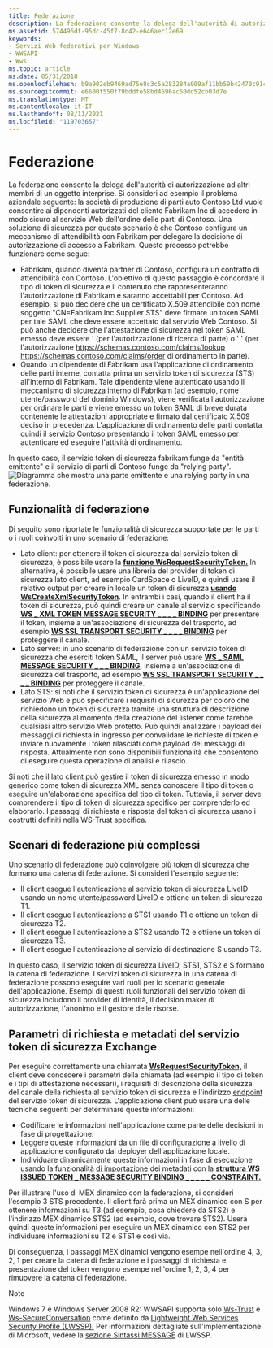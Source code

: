 ```yaml
---
title: Federazione
description: La federazione consente la delega dell'autorità di autorizzazione ad altri membri di un oggetto interprise.
ms.assetid: 574496df-95dc-45f7-8c42-e646aec12e69
keywords:
- Servizi Web federativi per Windows
- WWSAPI
- Wws
ms.topic: article
ms.date: 05/31/2018
ms.openlocfilehash: b9a902eb9469ad75e8c3c5a283284a009af11bb59b42470c91c39b1f16f83c61
ms.sourcegitcommit: e6600f550f79bddfe58bd4696ac50dd52cb03d7e
ms.translationtype: MT
ms.contentlocale: it-IT
ms.lasthandoff: 08/11/2021
ms.locfileid: "119703657"
---
```

# <a name="federation"></a>Federazione

La federazione consente la delega dell'autorità di autorizzazione ad altri membri di un oggetto interprise. Si consideri ad esempio il problema aziendale seguente: la società di produzione di parti auto Contoso Ltd vuole consentire ai dipendenti autorizzati del cliente Fabrikam Inc di accedere in modo sicuro al servizio Web dell'ordine delle parti di Contoso. Una soluzione di sicurezza per questo scenario è che Contoso configura un meccanismo di attendibilità con Fabrikam per delegare la decisione di autorizzazione di accesso a Fabrikam. Questo processo potrebbe funzionare come segue:

-   Fabrikam, quando diventa partner di Contoso, configura un contratto di attendibilità con Contoso. L'obiettivo di questo passaggio è concordare il tipo di token di sicurezza e il contenuto che rappresenteranno l'autorizzazione di Fabrikam e saranno accettabili per Contoso. Ad esempio, si può decidere che un certificato X.509 attendibile con nome soggetto "CN=Fabrikam Inc Supplier STS" deve firmare un token SAML per tale SAML che deve essere accettato dal servizio Web Contoso. Si può anche decidere che l'attestazione di sicurezza nel token SAML emesso deve essere ' (per l'autorizzazione di ricerca di parte) o ' ' (per l'autorizzazione https://schemas.contoso.com/claims/lookup https://schemas.contoso.com/claims/order di ordinamento in parte).
-   Quando un dipendente di Fabrikam usa l'applicazione di ordinamento delle parti interne, contatta prima un servizio token di sicurezza (STS) all'interno di Fabrikam. Tale dipendente viene autenticato usando il meccanismo di sicurezza interno di Fabrikam (ad esempio, nome utente/password del dominio Windows), viene verificata l'autorizzazione per ordinare le parti e viene emesso un token SAML di breve durata contenente le attestazioni appropriate e firmato dal certificato X.509 deciso in precedenza. L'applicazione di ordinamento delle parti contatta quindi il servizio Contoso presentando il token SAML emesso per autenticare ed eseguire l'attività di ordinamento.

In questo caso, il servizio token di sicurezza fabrikam funge da "entità emittente" e il servizio di parti di Contoso funge da "relying party". ![Diagramma che mostra una parte emittente e una relying party in una federazione.](images/stsmodel.png)

## <a name="federation-features"></a>Funzionalità di federazione

Di seguito sono riportate le funzionalità di sicurezza supportate per le parti o i ruoli coinvolti in uno scenario di federazione:

-   Lato client: per ottenere il token di sicurezza dal servizio token di sicurezza, è possibile usare la [**funzione WsRequestSecurityToken.**](/windows/desktop/api/WebServices/nf-webservices-wsrequestsecuritytoken) In alternativa, è possibile usare una libreria del provider di token di sicurezza lato client, ad esempio CardSpace o LiveID, e quindi usare il relativo output per creare in locale un token di sicurezza [**usando WsCreateXmlSecurityToken**](/windows/desktop/api/WebServices/nf-webservices-wscreatexmlsecuritytoken). In entrambi i casi, quando il client ha il token di sicurezza, può quindi creare un canale al servizio specificando [**WS \_ XML TOKEN MESSAGE SECURITY \_ \_ \_ \_ BINDING**](/windows/desktop/api/WebServices/ns-webservices-ws_xml_token_message_security_binding) per presentare il token, insieme a un'associazione di sicurezza del trasporto, ad esempio [**WS SSL TRANSPORT SECURITY \_ \_ \_ \_ BINDING**](/windows/desktop/api/WebServices/ns-webservices-ws_ssl_transport_security_binding) per proteggere il canale.
-   Lato server: in uno scenario di federazione con un servizio token di sicurezza che eserciti token SAML, il server può usare [**WS \_ SAML MESSAGE SECURITY \_ \_ \_ BINDING**](/windows/desktop/api/WebServices/ns-webservices-ws_saml_message_security_binding), insieme a un'associazione di sicurezza del trasporto, ad esempio [**WS SSL TRANSPORT SECURITY \_ \_ \_ \_ BINDING**](/windows/desktop/api/WebServices/ns-webservices-ws_ssl_transport_security_binding) per proteggere il canale.
-   Lato STS: si noti che il servizio token di sicurezza è un'applicazione del servizio Web [](/windows/desktop/api/WebServices/ns-webservices-ws_security_description) e può specificare i requisiti di sicurezza per coloro che richiedono un token di sicurezza tramite una struttura di descrizione della sicurezza al momento della creazione del listener come farebbe qualsiasi altro servizio Web protetto. Può quindi analizzare i payload dei messaggi di richiesta in ingresso per convalidare le richieste di token e inviare nuovamente i token rilasciati come payload dei messaggi di risposta. Attualmente non sono disponibili funzionalità che consentono di eseguire questa operazione di analisi e rilascio.

Si noti che il lato client può gestire il token di sicurezza emesso in modo generico come token di sicurezza XML senza conoscere il tipo di token o eseguire un'elaborazione specifica del tipo di token. Tuttavia, il server deve comprendere il tipo di token di sicurezza specifico per comprenderlo ed elaborarlo. I passaggi di richiesta e risposta del token di sicurezza usano i costrutti definiti nella WS-Trust specifica.

## <a name="more-complex-federation-scenarios"></a>Scenari di federazione più complessi

Uno scenario di federazione può coinvolgere più token di sicurezza che formano una catena di federazione. Si consideri l'esempio seguente:

-   Il client esegue l'autenticazione al servizio token di sicurezza LiveID usando un nome utente/password LiveID e ottiene un token di sicurezza T1.
-   Il client esegue l'autenticazione a STS1 usando T1 e ottiene un token di sicurezza T2.
-   Il client esegue l'autenticazione a STS2 usando T2 e ottiene un token di sicurezza T3.
-   Il client esegue l'autenticazione al servizio di destinazione S usando T3.

In questo caso, il servizio token di sicurezza LiveID, STS1, STS2 e S formano la catena di federazione. I servizi token di sicurezza in una catena di federazione possono eseguire vari ruoli per lo scenario generale dell'applicazione. Esempi di questi ruoli funzionali del servizio token di sicurezza includono il provider di identità, il decision maker di autorizzazione, l'anonimo e il gestore delle risorse.

## <a name="sts-request-parameters-and-metadata-exchange"></a>Parametri di richiesta e metadati del servizio token di sicurezza Exchange

Per eseguire correttamente una chiamata [**WsRequestSecurityToken,**](/windows/desktop/api/WebServices/nf-webservices-wsrequestsecuritytoken) il client deve conoscere i parametri della chiamata (ad [](/windows/desktop/api/WebServices/ns-webservices-ws_security_description) esempio il tipo di token e i tipi di attestazione necessari), i requisiti di descrizione della sicurezza del canale della richiesta al servizio token di sicurezza e l'indirizzo [endpoint](endpoint-address.md) del servizio token di sicurezza. L'applicazione client può usare una delle tecniche seguenti per determinare queste informazioni:

-   Codificare le informazioni nell'applicazione come parte delle decisioni in fase di progettazione.
-   Leggere queste informazioni da un file di configurazione a livello di applicazione configurato dal deployer dell'applicazione locale.
-   Individuare dinamicamente queste informazioni in fase di esecuzione usando la funzionalità [di importazione](metadata-import.md) dei metadati con la [**struttura WS ISSUED TOKEN \_ MESSAGE SECURITY BINDING \_ \_ \_ \_ \_ CONSTRAINT.**](/windows/desktop/api/WebServices/ns-webservices-ws_issued_token_message_security_binding_constraint)

Per illustrare l'uso di MEX dinamico con la federazione, si consideri l'esempio 3 STS precedente. Il client farà prima un MEX dinamico con S per ottenere informazioni su T3 (ad esempio, cosa chiedere da STS2) e l'indirizzo MEX dinamico STS2 (ad esempio, dove trovare STS2). Userà quindi queste informazioni per eseguire un MEX dinamico con STS2 per individuare informazioni su T2 e STS1 e così via.

Di conseguenza, i passaggi MEX dinamici vengono esempe nell'ordine 4, 3, 2, 1 per creare la catena di federazione e i passaggi di richiesta e presentazione del token vengono esempe nell'ordine 1, 2, 3, 4 per rimuovere la catena di federazione.

> [!Note]  
> Windows 7 e Windows Server 2008 R2: WWSAPI supporta solo [Ws-Trust](https://specs.xmlsoap.org/ws/2005/02/trust/WS-Trust.pdf) e [Ws-SecureConversation](https://specs.xmlsoap.org/ws/2005/02/sc/WS-SecureConversation.pdf) come definito da [Lightweight Web Services Security Profile (LWSSP).](/openspecs/windows_protocols/ms-lwssp/376af2f8-f4fe-4577-bfd5-370ac12cac2e) Per informazioni dettagliate sull'implementazione di Microsoft, vedere la [sezione Sintassi MESSAGE](/openspecs/windows_protocols/ms-lwssp/d4f0f509-e14a-47b5-81e8-ade06a51d1ed) di LWSSP.

 

 

 